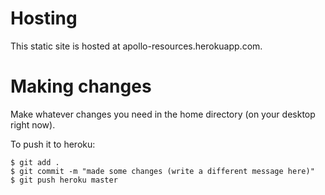 # Hosting
This static site is hosted at apollo-resources.herokuapp.com.

# Making changes
Make whatever changes you need in the home directory (on your desktop right now).

To push it to heroku:

```
$ git add .
$ git commit -m "made some changes (write a different message here)"
$ git push heroku master
```
